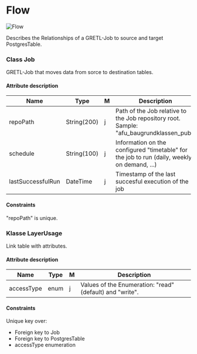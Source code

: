 # Flow

![Flow](../puml/rendered/flow_en.png)

Describes the Relationships of a GRETL-Job to source and target PostgresTable.

### Class Job

GRETL-Job that moves data from sorce to destination tables. 

#### Attribute description

|Name|Type|M|Description|
|---|---|---|---|
|repoPath|String(200)|j|Path of the Job relative to the Job repository root. Sample: "afu_baugrundklassen_pub".|
|schedule|String(100)|j|Information on the configured "timetable" for the job to run (daily, weekly, on demand, ...)|
|lastSuccessfulRun|DateTime|j|Timestamp of the last succesful execution of the job|

#### Constraints

"repoPath" is unique.

### Klasse LayerUsage

Link table with attributes. 

#### Attribute description

|Name|Type|M|Description|
|---|---|---|---|
|accessType|enum|j|Values of the Enumeration: "read" (default) and "write".|

#### Constraints

Unique key over:
* Foreign key to Job
* Foreign key to PostgresTable
* accessType enumeration




 
  
 





